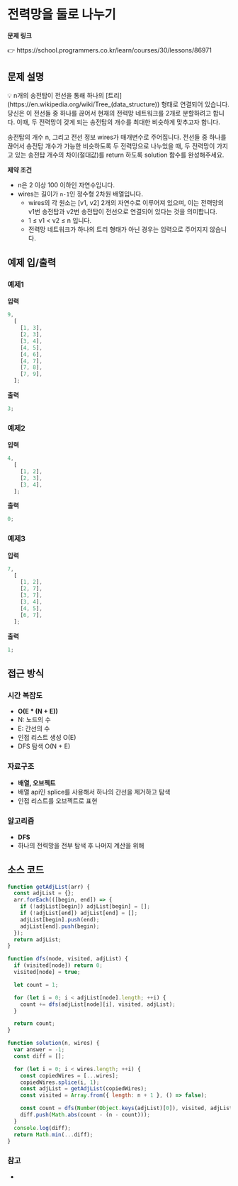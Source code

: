 # 전력망을 둘로 나누기

**문제 링크**

<aside>
👉 https://school.programmers.co.kr/learn/courses/30/lessons/86971

</aside>

## 문제 설명

<aside>
💡 n개의 송전탑이 전선을 통해 하나의 [트리](https://en.wikipedia.org/wiki/Tree_(data_structure)) 형태로 연결되어 있습니다. 당신은 이 전선들 중 하나를 끊어서 현재의 전력망 네트워크를 2개로 분할하려고 합니다. 이때, 두 전력망이 갖게 되는 송전탑의 개수를 최대한 비슷하게 맞추고자 합니다.

송전탑의 개수 n, 그리고 전선 정보 wires가 매개변수로 주어집니다. 전선들 중 하나를 끊어서 송전탑 개수가 가능한 비슷하도록 두 전력망으로 나누었을 때, 두 전력망이 가지고 있는 송전탑 개수의 차이(절대값)를 return 하도록 solution 함수를 완성해주세요.

</aside>

**제약 조건**

- n은 2 이상 100 이하인 자연수입니다.
- wires는 길이가 `n-1`인 정수형 2차원 배열입니다.
  - wires의 각 원소는 [v1, v2] 2개의 자연수로 이루어져 있으며, 이는 전력망의 v1번 송전탑과 v2번 송전탑이 전선으로 연결되어 있다는 것을 의미합니다.
  - 1 ≤ v1 < v2 ≤ n 입니다.
  - 전력망 네트워크가 하나의 트리 형태가 아닌 경우는 입력으로 주어지지 않습니다.

## 예제 입/출력

### 예제1

**입력**

```jsx
9,
  [
    [1, 3],
    [2, 3],
    [3, 4],
    [4, 5],
    [4, 6],
    [4, 7],
    [7, 8],
    [7, 9],
  ];
```

**출력**

```jsx
3;
```

### 예제2

**입력**

```jsx
4,
  [
    [1, 2],
    [2, 3],
    [3, 4],
  ];
```

**출력**

```jsx
0;
```

### 예제3

**입력**

```jsx
7,
  [
    [1, 2],
    [2, 7],
    [3, 7],
    [3, 4],
    [4, 5],
    [6, 7],
  ];
```

**출력**

```jsx
1;
```

## 접근 방식

### 시간 복잡도

- **O(E \* (N + E))**
- N: 노드의 수
- E: 간선의 수
- 인접 리스트 생성 O(E)
- DFS 탐색 O(N + E)

### 자료구조

- **배열, 오브젝트**
- 배열 api인 splice를 사용해서 하나의 간선을 제거하고 탐색
- 인접 리스트를 오브젝트로 표현

### 알고리즘

- **DFS**
- 하나의 전력망을 전부 탐색 후 나머지 계산을 위해

## 소스 코드

```jsx
function getAdjList(arr) {
  const adjList = {};
  arr.forEach(([begin, end]) => {
    if (!adjList[begin]) adjList[begin] = [];
    if (!adjList[end]) adjList[end] = [];
    adjList[begin].push(end);
    adjList[end].push(begin);
  });
  return adjList;
}

function dfs(node, visited, adjList) {
  if (visited[node]) return 0;
  visited[node] = true;

  let count = 1;

  for (let i = 0; i < adjList[node].length; ++i) {
    count += dfs(adjList[node][i], visited, adjList);
  }

  return count;
}

function solution(n, wires) {
  var answer = -1;
  const diff = [];

  for (let i = 0; i < wires.length; ++i) {
    const copiedWires = [...wires];
    copiedWires.splice(i, 1);
    const adjList = getAdjList(copiedWires);
    const visited = Array.from({ length: n + 1 }, () => false);

    const count = dfs(Number(Object.keys(adjList)[0]), visited, adjList);
    diff.push(Math.abs(count - (n - count)));
  }
  console.log(diff);
  return Math.min(...diff);
}
```

### 참고

-
